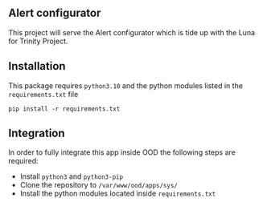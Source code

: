 ## Alert configurator

This project will serve the Alert configurator which is tide up with the Luna for Trinity Project.

## Installation
This package requires `python3.10` and the python modules listed in the `requirements.txt` file
```
pip install -r requirements.txt
```

## Integration
In order to fully integrate this app inside OOD the following steps are required:
- Install `python3` and `python3-pip`
- Clone the repository to `/var/www/ood/apps/sys/`
- Install the python modules located inside `requirements.txt`
